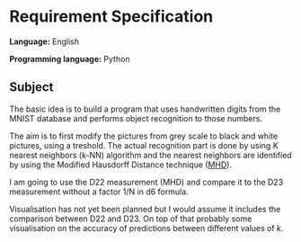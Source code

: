 # Requirement Specification

**Language:** English

**Programming language:** Python

## Subject

The basic idea is to build a program that uses handwritten digits from the MNIST database and performs object recognition to those numbers.

The aim is to first modify the pictures from grey scale to black and white pictures, using a treshold. The actual recognition part is done by using K nearest neighbors (k-NN) algorithm and the nearest neighbors are identified by using the Modified Hausdorff Distance technique ([MHD](http://citeseerx.ist.psu.edu/viewdoc/download?doi=10.1.1.1.8155&rep=rep1&type=pdf)).

I am going to use the D22 measurement (MHD) and compare it to the D23 measurement without a factor 1/N in d6 formula.

Visualisation has not yet been planned but I would assume it includes the comparison between D22 and D23. On top of that probably some visualisation on the accuracy of predictions between different values of k.
